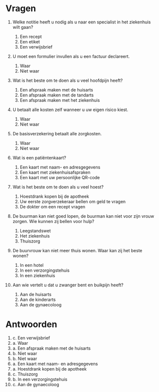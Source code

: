 # Vragen

1. Welke notitie heeft u nodig als u naar een specialist in het ziekenhuis wilt gaan?

   1. Een recept
   2. Een etiket
   3. Een verwijsbrief

2. U moet een formulier invullen als u een factuur declareert.

   1. Waar
   2. Niet waar

3. Wat is het beste om te doen als u veel hoofdpijn heeft?

   1. Een afspraak maken met de huisarts
   2. Een afspraak maken met de tandarts
   3. Een afspraak maken met het ziekenhuis

4. U betaalt alle kosten zelf wanneer u uw eigen risico kiest.

   1. Waar
   2. Niet waar

5. De basisverzekering betaalt alle zorgkosten.

   1. Waar
   2. Niet waar

6. Wat is een patiëntenkaart?

   1. Een kaart met naam- en adresgegevens
   2. Een kaart met ziekenhuisafspraken
   3. Een kaart met uw persoonlijke QR-code

7. Wat is het beste om te doen als u veel hoest?

   1. Hoestdrank kopen bij de apotheek
   2. Uw eerste zorgverzekeraar bellen om geld te vragen
   3. De dokter om een recept vragen

8. De buurman kan niet goed lopen, de buurman kan niet voor zijn vrouw zorgen. Wie kunnen zij bellen voor hulp?

   1. Leegstandswet
   2. Het ziekenhuis
   3. Thuiszorg

9. De buurvrouw kan niet meer thuis wonen. Waar kan zij het beste wonen?

   1. In een hotel
   2. In een verzorgingstehuis
   3. In een ziekenhuis

10. Aan wie vertelt u dat u zwanger bent en buikpijn heeft?
    1. Aan de huisarts
    2. Aan de kinderarts
    3. Aan de gynaecoloog

# Antwoorden

1. c. Een verwijsbrief
2. a. Waar
3. a. Een afspraak maken met de huisarts
4. b. Niet waar
5. b. Niet waar
6. a. Een kaart met naam- en adresgegevens
7. a. Hoestdrank kopen bij de apotheek
8. c. Thuiszorg
9. b. In een verzorgingstehuis
10. c. Aan de gynaecoloog
